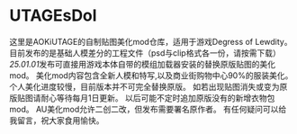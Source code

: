 # UTAGEsDol
这里是AOKiUTAGE的自制贴图美化mod仓库，适用于游戏Degress of Lewdity。
目前发布的是基础人模差分的工程文件（psd与clip格式各一份，请按需下载）
*25.01.01*发布可直接用游戏本体自带的模组加载器安装的替换原版贴图的美化mod。
美化mod内容包含全新人模和特写,以及商业街购物中心90%的服装美化。
个人美化进度较慢，目前版本并不可完全替换原版。
如若出现贴图消失或变为原版贴图请耐心等待每月1日更新。
以后可能不定时追加原版没有的新增衣物包mod。
AU美化mod允许二创二改，但发布需要署名原作者。
有任何疑问可以给我留言，祝大家食用愉快。
